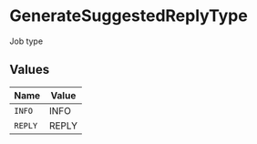 # GenerateSuggestedReplyType

Job type


## Values

| Name    | Value   |
| ------- | ------- |
| `INFO`  | INFO    |
| `REPLY` | REPLY   |